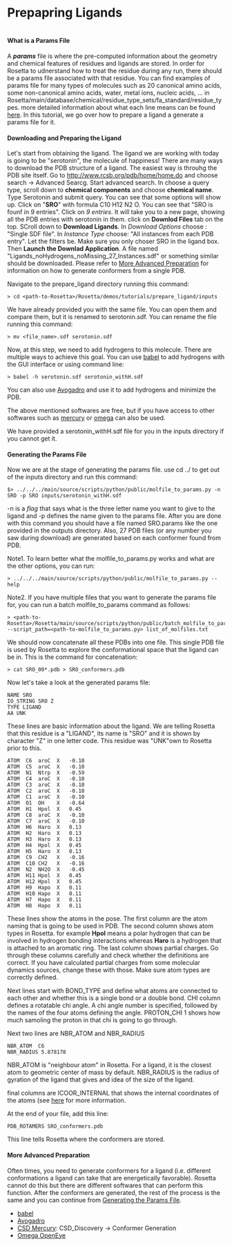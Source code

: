 # Prepapring Ligands

#
#### What is a Params File

A *__params__* file is where the pre-computed information about the geometry and chemical features of residues and ligands are stored. In order for Rosetta to udnerstand how to treat the residue during any run, there should be a params file associated with that residue. You can find examples of params file for many types of molecules such as 20 canonical amino acids, some non-canonical amino acids, water, metal ions, nucleic acids, ... in Rosetta/main/database/chemical/residue_type_sets/fa_standard/residue_types. more detailed information about what each line means can be found [here](https://www.rosettacommons.org/docs/latest/rosetta_basics/file_types/Residue-Params-file). In this tutorial, we go over how to prepare a ligand a generate a params file for it.

#### Downloading and Preparing the Ligand

Let's start from obtaining the ligand. The ligand we are working with today is going to be "serotonin", the molecule of happiness! There are many ways to download the PDB structure of a ligand. The easiest way is throuhg the PDB site itself. Go to http://www.rcsb.org/pdb/home/home.do and choose search -> Advanced Searcg. Start advanced search. In choose a query type, scroll down to **chemical components** and choose **chemical name**. Type Serotonin and submit query. You can see that some options will show up. Click on "__SRO__" with formula C10 H12 N2 O. You can see that "SRO is founf in 9 entries". Click on _9 entries_. It will take you to a new page, showing all the PDB entries with serotonin in them. click on __Downlod Files__ tab on the top. SCroll down to __Download Ligands__. In *Download Options* choose : "Single SDF file". In *Instance Type* choose: "All instances from each PDB entry". Let the filters be. Make sure you only choser SRO in the ligand box. Then **Launch the Downlad Application**. A file named "Ligands_noHydrogens_noMissing_27_Instances.sdf" or something similar should be downloaded. Please refer to [More Advanced Preparation](#More-Advanced-Preparation) for information on how to generate conformers from a single PDB.

Navigate to the prepare_ligand directory running this command:
```
> cd <path-to-Rosetta>/Rosetta/demos/tutorials/prepare_ligand/inputs
```
We have already provided you with the same file. You can open them and compare them, but it is renamed to serotonin.sdf. You can rename the file running this command:

```
> mv <file_name>.sdf serotonin.sdf
```

Now, at this step, we need to add hydrogens to this molecule. There are multiple ways to achieve this goal. You can use [babel](http://openbabel.org/wiki/Main_Page) to add hydrogens with the GUI interface or using command line:
```
> babel -h serotonin.sdf serotonin_withH.sdf
```
You can also use [Avogadro](http://avogadro.cc/wiki/Main_Page) and use it to add hydrogens and minimize the PDB.

The above mentioned softwares are free, but if you have access to other softwares such as [mercury](https://www.ccdc.cam.ac.uk/solutions/csd-system/components/mercury/) or [omega](http://www.eyesopen.com/omega) can also be used.

We have provided a serotonin_withH.sdf file for you in the inputs directory if you cannot get it. 

#### Generating the Params File
Now we are at the stage of generating the params file. use cd ../ to get out of the inputs directory and run this command:
```
$> ../../../main/source/scripts/python/public/molfile_to_params.py -n SRO -p SRO inputs/serotonin_withH.sdf
```
-n is a _flag_ that says what is the three letter name you want to give to the ligand and -p defines the name given to the params file. After you are done with this command you should have a file named SRO.params like the one provided in the outputs directory. Also, 27 PDB files (or any number you saw during download) are generated based on each conformer found from PDB.

Note1. To learn better what the molfile_to_params.py works and what are the other options, you can run:
```
> ../../../main/source/scripts/python/public/molfile_to_params.py --help
```
Note2. If you have multiple files that you want to generate the params file for, you can run a batch molfile_to_params command as follows:
```
> <path-to-Rosetta>/Rosetta/main/source/scripts/python/public/batch_molfile_to_params.py --script_path=<path-to-molfile_to_params.py> list_of_molfiles.txt
```
We should now concatenate all these PDBs into one file. This single PDB file is used by Rosetta to explore the conformational space that the ligand can be in. This is the command for concatenation:
```
> cat SRO_00*.pdb > SRO_conformers.pdb
```
Now let's take a look at the generated params file:
```
NAME SRO
IO_STRING SRO Z
TYPE LIGAND
AA UNK
```
These lines are basic information about the ligand. We are telling Rosetta that this residue is a "LIGAND", its name is "SRO" and it is shown by character "Z" in one letter code. This residue was "UNK"own to Rosetta prior to this.
```
ATOM  C6  aroC  X   -0.10
ATOM  C5  aroC  X   -0.10
ATOM  N1  Ntrp  X   -0.59
ATOM  C4  aroC  X   -0.10
ATOM  C3  aroC  X   -0.10
ATOM  C2  aroC  X   -0.10
ATOM  C1  aroC  X   -0.10
ATOM  O1  OH    X   -0.64
ATOM  H1  Hpol  X   0.45
ATOM  C8  aroC  X   -0.10
ATOM  C7  aroC  X   -0.10
ATOM  H6  Haro  X   0.13
ATOM  H2  Haro  X   0.13
ATOM  H3  Haro  X   0.13
ATOM  H4  Hpol  X   0.45
ATOM  H5  Haro  X   0.13
ATOM  C9  CH2   X   -0.16
ATOM  C10 CH2   X   -0.16
ATOM  N2  NH2O  X   -0.45
ATOM  H11 Hpol  X   0.45
ATOM  H12 Hpol  X   0.45
ATOM  H9  Hapo  X   0.11
ATOM  H10 Hapo  X   0.11
ATOM  H7  Hapo  X   0.11
ATOM  H8  Hapo  X   0.11
```
These lines show the atoms in the pose. The first column are the atom naming that is going to be used in PDB. The second column shows atom types in Rosetta. for example **Hpol** means a polar hydrogen that can be involved in hydrogen bonding interactions whereas **Haro** is a hydrogen that is attached to an aromatic ring. The last column shows partial charges. Go through these columns carefully and check whether the definitions are correct. If you have calculated partial charges from some molecular dynamics sources, change these with those. Make sure atom types are correctly defined.

Next lines start with BOND_TYPE and define what atoms are connected to each other and whether this is a single bond or a double bond. CHI column defines a rotatable chi angle. A chi angle number is specified, followed by the names of the four atoms defining the angle. PROTON_CHI 1 shows how much samoling the proton in that chi is going to go through.

Next two lines are NBR_ATOM and NBR_RADIUS
```
NBR_ATOM  C6
NBR_RADIUS 5.878178
```
NBR_ATOM is "neighbour atom" in Rosetta. For a ligand, it is the closest atom to geometric center of mass by default. NBR_RADIUS is the radius of gyration of the ligand that gives and idea of the size of the ligand.

final columns are ICOOR_INTERNAL that shows the internal coordinates of the atoms (see [here](https://www.rosettacommons.org/docs/latest/rosetta_basics/file_types/Residue-Params-file) for more information.

At the end of your file, add this line:
```
PDB_ROTAMERS SRO_conformers.pdb
```
This line tells Rosetta where the conformers are stored.

#### More Advanced Preparation
Often times, you need to generate conformers for a ligand (i.e. different conformations a ligand can take that are energetically favorable). Rosetta cannot do this but there are different softwares that can perform this function. After the conformers are generated, the rest of the process is the same and you can continue from [Generating the Params File](#Generating-the-Params-File).

-   [babel](http://open-babel.readthedocs.io/en/latest/3DStructureGen/multipleconformers.html)
-   [Avogadro](http://manual.avogadro.cc/content/7-optimizing-geometry/2-conformers.html)
-   [CSD Mercury](https://www.ccdc.cam.ac.uk/solutions/csd-system/components/mercury/): CSD_Discovery -> Conformer Generation
-   [Omega OpenEye](https://docs.eyesopen.com/omega/usage.html)






